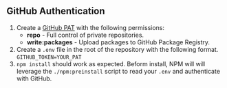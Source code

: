 
## GitHub Authentication
1. Create a [GitHub PAT](https://github.com/settings/tokens) with the following permissions:
    - **repo** - Full control of private repositories.
    - **write:packages** - Upload packages to GitHub Package Registry.
2. Create a `.env` file in the root of the repository with the following format.
    `GITHUB_TOKEN=YOUR_PAT`
3. `npm install` should work as expected. Beform install, NPM will will leverage the  `./npm:preinstall` script to read your `.env` and authenticate with GitHub.
